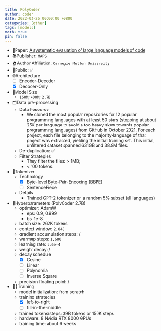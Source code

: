 ```yaml
---
title: PolyCoder
author: coder
date: 2022-02-26 00:00:00 +0800
categories: [other]
tags: [models]
math: true
pin: false
---
```


- 📙Paper: [A systematic evaluation of large language models of code](https://dl.acm.org/doi/abs/10.1145/3520312.3534862)
- 📚Publisher: `MAPS`
- 🏠Author Affiliation: `Carnegie Mellon University`
- 🔑Public: ✅
- 🌐Architecture
  + [ ] Encoder-Decoder
  + [x] Decoder-Only
- 📏Model Size
  + `160M`; `400M`; `2.7B`
- 🗂️Data pre-processing
  + Data Resource
    * We cloned the most popular repositories for 12 popular programming languages with at least 50 stars (stopping at about 25K per language to avoid a too heavy skew towards popular programming languages) from GitHub in October 2021. For each project, each file belonging to the majority-language of that project was extracted, yielding the initial training set. This initial, unfiltered dataset spanned 631GB and 38.9M files.
  + De-duplication: ✅
  + Filter Strategies
    * They filter the files: \> 1MB;
    * \< 100 tokens.
- 🍉Tokenizer
  + Technology
    * [x] Byte-level Byte-Pair-Encoding (BBPE)
    * [ ] SentencePiece
  + Details
    * Trained GPT-2 tokenizer on a random 5% subset (all languages)
- 🧪Hyperparameters (PolyCoder 2.7B)
  + optimizer: AdamW
    * eps: 0.9, 0.999
    * bs: 1e-8
  + batch size: 262K tokens
  + context window: `2,048`
  + gradient accumulation steps: /
  + warmup steps: `1,600`
  + learning rate: `1.6e-4`
  + weight decay: /
  + decay schedule
    * [x] Cosine
    * [ ] Linear
    * [ ] Polynomial
    * [ ] Inverse Square
  + precision floating point: /
- 🏃‍♀️Training
  + model initialization: from scratch
  + training strategies
    * [x] left-to-right
    * [ ] fill-in-the-middle
  + trained tokens/steps: 39B tokens or 150K steps
  + hardware: 8 Nvidia RTX 8000 GPUs
  + training time: about 6 weeks
